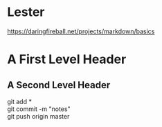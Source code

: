 # Lester

https://daringfireball.net/projects/markdown/basics

A First Level Header
====================

A Second Level Header
---------------------

git add *  
git commit -m "notes"  
git push origin master  


